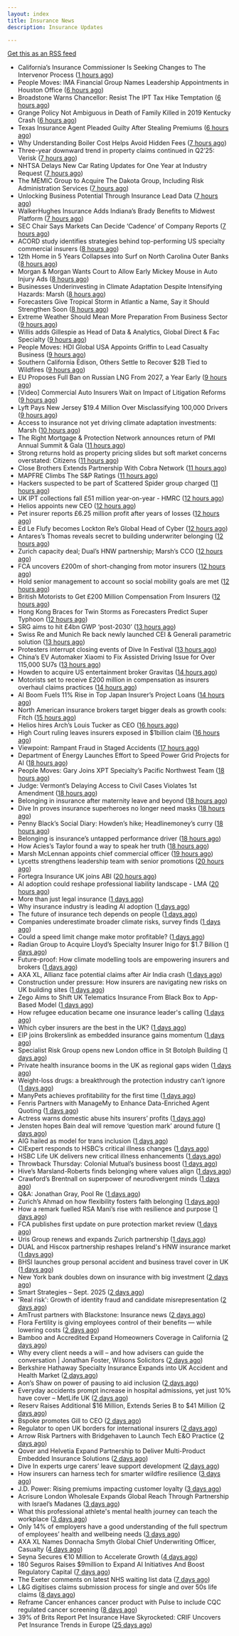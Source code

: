 ```yaml
---
layout: index
title: Insurance News
description: Insurance Updates

---
```


[Get this as an RSS feed](/insurance.rss)

<!-- news_marker starts -->
- California’s Insurance Commissioner Is Seeking Changes to The Intervenor Process ([1 hours ago](https://www.insurancejournal.com/news/west/2025/09/19/839886.htm))
- People Moves: IMA Financial Group Names Leadership Appointments in Houston Office ([6 hours ago](https://www.insurancejournal.com/news/southcentral/2025/09/19/839874.htm))
- Broadstone Warns Chancellor: Resist The IPT Tax Hike Temptation ([6 hours ago](https://insurance-edge.net/2025/09/19/broadstone-warns-chancellor-resist-the-ipt-tax-hike-temptation/))
- Grange Policy Not Ambiguous in Death of Family Killed in 2019 Kentucky Crash ([6 hours ago](https://www.insurancejournal.com/news/southeast/2025/09/19/839863.htm))
- Texas Insurance Agent Pleaded Guilty After Stealing Premiums ([6 hours ago](https://www.insurancejournal.com/news/southcentral/2025/09/19/839861.htm))
- Why Understanding Boiler Cost Helps Avoid Hidden Fees ([7 hours ago](https://insurance-edge.net/2025/09/19/why-understanding-boiler-cost-helps-avoid-hidden-fees/))
- Three-year downward trend in property claims continued in Q2’25: Verisk ([7 hours ago](https://www.reinsurancene.ws/three-year-downward-trend-in-property-claims-continued-in-q225-verisk/))
- NHTSA Delays New Car Rating Updates for One Year at Industry Request ([7 hours ago](https://www.insurancejournal.com/news/national/2025/09/19/839852.htm))
- The MEMIC Group to Acquire The Dakota Group, Including Risk Administration Services ([7 hours ago](https://www.insurancejournal.com/news/midwest/2025/09/19/839856.htm))
- Unlocking Business Potential Through Insurance Lead Data ([7 hours ago](https://insurance-edge.net/2025/09/19/unlocking-business-potential-through-insurance-lead-data/))
- WalkerHughes Insurance Adds Indiana’s Brady Benefits to Midwest Platform ([7 hours ago](https://www.insurancejournal.com/news/midwest/2025/09/19/839851.htm))
- SEC Chair Says Markets Can Decide ‘Cadence’ of Company Reports ([7 hours ago](https://www.insurancejournal.com/news/national/2025/09/19/839847.htm))
- ACORD study identifies strategies behind top-performing US specialty commercial insurers ([8 hours ago](https://www.reinsurancene.ws/acord-study-identifies-strategies-behind-top-performing-us-specialty-commercial-insurers/))
- 12th Home in 5 Years Collapses into Surf on North Carolina Outer Banks ([8 hours ago](https://www.insurancejournal.com/news/southeast/2025/09/19/839839.htm))
- Morgan & Morgan Wants Court to Allow Early Mickey Mouse in Auto Injury Ads ([8 hours ago](https://www.insurancejournal.com/news/southeast/2025/09/19/839831.htm))
- Businesses Underinvesting in Climate Adaptation Despite Intensifying Hazards: Marsh ([8 hours ago](https://www.insurancejournal.com/news/international/2025/09/19/839819.htm))
- Forecasters Give Tropical Storm in Atlantic a Name, Say it Should Strengthen Soon ([8 hours ago](https://www.insurancejournal.com/news/southeast/2025/09/19/839826.htm))
- Extreme Weather Should Mean More Preparation From Business Sector ([9 hours ago](https://insurance-edge.net/2025/09/19/extreme-weather-should-mean-more-preparation-from-business-sector/))
- Willis adds Gillespie as Head of Data & Analytics, Global Direct & Fac Specialty ([9 hours ago](https://www.reinsurancene.ws/willis-adds-gillespie-as-head-of-data-analytics-global-direct-fac-specialty/))
- People Moves: HDI Global USA Appoints Griffin to Lead Casualty Business ([9 hours ago](https://www.insurancejournal.com/news/national/2025/09/19/839706.htm))
- Southern California Edison, Others Settle to Recover $2B Tied to Wildfires ([9 hours ago](https://www.insurancejournal.com/news/west/2025/09/19/839813.htm))
- EU Proposes Full Ban on Russian LNG From 2027, a Year Early ([9 hours ago](https://www.insurancejournal.com/news/international/2025/09/19/839801.htm))
- [Video] Commercial Auto Insurers Wait on Impact of Litigation Reforms ([9 hours ago](https://www.insurancejournal.com/news/national/2025/09/19/839796.htm))
- Lyft Pays New Jersey $19.4 Million Over Misclassifying 100,000 Drivers ([9 hours ago](https://www.insurancejournal.com/news/east/2025/09/19/839794.htm))
- Access to insurance not yet driving climate adaptation investments: Marsh ([10 hours ago](https://www.reinsurancene.ws/access-to-insurance-not-yet-driving-climate-adaptation-investments-marsh/))
- The Right Mortgage & Protection Network announces return of PMI Annual Summit & Gala ([11 hours ago](https://ifamagazine.com/the-right-mortgage-protection-network-announces-return-of-pmi-annual-summit-gala/))
- Strong returns hold as property pricing slides but soft market concerns overstated: Citizens ([11 hours ago](https://www.reinsurancene.ws/strong-returns-hold-as-property-pricing-slides-but-soft-market-concerns-overstated-citizens/))
- Close Brothers Extends Partnership With Cobra Network ([11 hours ago](https://insurance-edge.net/2025/09/19/close-brothers-extends-partnership-with-cobra-network/))
- MAPFRE Climbs The S&P Ratings ([11 hours ago](https://insurance-edge.net/2025/09/19/mapfre-climbs-the-sp-ratings/))
- Hackers suspected to be part of Scattered Spider group charged ([11 hours ago](https://www.insurancebusinessmag.com/uk/news/cyber/hackers-suspected-to-be-part-of-scattered-spider-group-charged-550292.aspx))
- UK IPT collections fall £51 million year-on-year - HMRC ([12 hours ago](https://www.insurancebusinessmag.com/uk/news/breaking-news/uk-ipt-collections-fall-51-million-yearonyear--hmrc-550290.aspx))
- Helios appoints new CEO ([12 hours ago](https://www.insurancebusinessmag.com/uk/news/breaking-news/helios-appoints-new-ceo-550289.aspx))
- Pet insurer reports £6.25 million profit after years of losses ([12 hours ago](https://www.insurancebusinessmag.com/uk/news/breaking-news/pet-insurer-reports-6-25-million-profit-after-years-of-losses-550288.aspx))
- Ed Le Flufy becomes Lockton Re’s Global Head of Cyber ([12 hours ago](https://www.reinsurancene.ws/ed-le-flufy-becomes-lockton-res-global-head-of-cyber/))
- Antares’s Thomas reveals secret to building underwriter belonging ([12 hours ago](https://www.postonline.co.uk/people/7959059/antares%E2%80%99s-thomas-reveals-secret-to-building-underwriter-belonging))
- Zurich capacity deal; Dual’s HNW partnership; Marsh’s CCO ([12 hours ago](https://www.postonline.co.uk/news/7959062/zurich-capacity-deal-dual%E2%80%99s-hnw-partnership-marsh%E2%80%99s-cco))
- FCA uncovers £200m of short-changing from motor insurers ([12 hours ago](https://www.postonline.co.uk/news/7959067/fca-uncovers-%C2%A3200m-of-short-changing-from-motor-insurers))
- Hold senior management to account so social mobility goals are met ([12 hours ago](https://www.postonline.co.uk/news/7959058/hold-senior-management-to-account-so-social-mobility-goals-are-met))
- British Motorists to Get £200 Million Compensation From Insurers ([12 hours ago](https://www.insurancejournal.com/news/international/2025/09/19/839788.htm))
- Hong Kong Braces for Twin Storms as Forecasters Predict Super Typhoon ([12 hours ago](https://www.insurancejournal.com/news/international/2025/09/19/839785.htm))
- SRG aims to hit £4bn GWP ‘post-2030’ ([13 hours ago](https://www.postonline.co.uk/broker/7959060/srg-aims-to-hit-%C2%A34bn-gwp-%E2%80%98post-2030%E2%80%99))
- Swiss Re and Munich Re back newly launched CEI & Generali parametric solution ([13 hours ago](https://www.reinsurancene.ws/swiss-re-and-munich-re-back-newly-launched-cei-generali-parametric-solution/))
- Protesters interrupt closing events of Dive In Festival ([13 hours ago](https://www.postonline.co.uk/lloyd%E2%80%99slondon/7959065/protesters-interrupt-closing-events-of-dive-in-festival))
- China’s EV Automaker Xiaomi to Fix Assisted Driving Issue for Over 115,000 SU7s ([13 hours ago](https://www.insurancejournal.com/news/international/2025/09/19/839781.htm))
- Howden to acquire US entertainment broker Gravitas ([14 hours ago](https://www.reinsurancene.ws/howden-to-acquire-us-entertainment-broker-gravitas/))
- Motorists set to receive £200 million in compensation as insurers overhaul claims practices ([14 hours ago](https://www.insurancebusinessmag.com/uk/news/auto-motor/motorists-set-to-receive-200-million-in-compensation-as-insurers-overhaul-claims-practices-550282.aspx))
- AI Boom Fuels 11% Rise in Top Japan Insurer’s Project Loans ([14 hours ago](https://www.insurancejournal.com/news/international/2025/09/19/839775.htm))
- North American insurance brokers target bigger deals as growth cools: Fitch ([15 hours ago](https://www.reinsurancene.ws/north-american-insurance-brokers-target-bigger-deals-as-growth-cools-fitch/))
- Helios hires Arch’s Louis Tucker as CEO ([16 hours ago](https://www.reinsurancene.ws/helios-hires-archs-louis-tucker-as-ceo/))
- High Court ruling leaves insurers exposed in $1billion claim ([16 hours ago](https://www.insurancebusinessmag.com/uk/news/breaking-news/high-court-ruling-leaves-insurers-exposed-in-1billion-claim-550311.aspx))
- Viewpoint: Rampant Fraud in Staged Accidents ([17 hours ago](https://www.insurancejournal.com/news/national/2025/09/19/839747.htm))
- Department of Energy Launches Effort to Speed Power Grid Projects for AI ([18 hours ago](https://www.insurancejournal.com/news/national/2025/09/19/839736.htm))
- People Moves: Gary Joins XPT Specialty’s Pacific Northwest Team ([18 hours ago](https://www.insurancejournal.com/news/west/2025/09/19/839532.htm))
- Judge: Vermont’s Delaying Access to Civil Cases Violates 1st Amendment ([18 hours ago](https://www.insurancejournal.com/news/east/2025/09/19/839421.htm))
- Belonging in insurance after maternity leave and beyond ([18 hours ago](https://www.postonline.co.uk/claims/7958185/belonging-in-insurance-after-maternity-leave-and-beyond))
- Dive In proves insurance superheroes no longer need masks ([18 hours ago](https://www.postonline.co.uk/people/7958972/dive-in-proves-insurance-superheroes-no-longer-need-masks))
- Penny Black’s Social Diary: Howden’s hike; Headlinemoney’s curry ([18 hours ago](https://www.postonline.co.uk/people/7958898/penny-black%E2%80%99s-social-diary-howden%E2%80%99s-hike-headlinemoney%E2%80%99s-curry))
- Belonging is insurance’s untapped performance driver ([18 hours ago](https://www.postonline.co.uk/broker/7958271/belonging-is-insurance%E2%80%99s-untapped-performance-driver))
- How Acies’s Taylor found a way to speak her truth ([18 hours ago](https://www.postonline.co.uk/commercial/7958176/how-acies%E2%80%99s-taylor-found-a-way-to-speak-her-truth))
- Marsh McLennan appoints chief commercial officer ([19 hours ago](https://www.insurancebusinessmag.com/uk/news/breaking-news/marsh-mclennan-appoints-chief-commercial-officer-550241.aspx))
- Lycetts strengthens leadership team with senior promotions ([20 hours ago](https://www.insurancebusinessmag.com/uk/news/breaking-news/lycetts-strengthens-leadership-team-with-senior-promotions-550240.aspx))
- Fortegra Insurance UK joins ABI ([20 hours ago](https://www.insurancebusinessmag.com/uk/news/breaking-news/fortegra-insurance-uk-joins-abi-550238.aspx))
- AI adoption could reshape professional liability landscape - LMA ([20 hours ago](https://www.insurancebusinessmag.com/uk/news/professional-liability/ai-adoption-could-reshape-professional-liability-landscape--lma-550237.aspx))
- More than just legal insurance ([1 days ago](https://www.insurancebusinessmag.com/uk/news/legal-insights/more-than-just-legal-insurance-550046.aspx))
- Why insurance industry is leading AI adoption ([1 days ago](https://www.dig-in.com/opinion/why-insurance-industry-is-leading-ai-adoption))
- The future of insurance tech depends on people ([1 days ago](https://www.dig-in.com/opinion/the-future-of-insurance-tech-depends-on-people))
- Companies underestimate broader climate risks, survey finds ([1 days ago](https://www.dig-in.com/articles/companies-underestimate-broader-climate-risks-survey-finds))
- Could a speed limit change make motor profitable? ([1 days ago](https://www.insurancebusinessmag.com/uk/news/breaking-news/could-a-speed-limit-change-make-motor-profitable-550189.aspx))
- Radian Group to Acquire Lloyd’s Specialty Insurer Inigo for $1.7 Billion ([1 days ago](https://www.insurtechinsights.com/radian-group-to-acquire-lloyds-specialty-insurer-inigo-for-1-7-billion/))
- Future-proof: How climate modelling tools are empowering insurers and brokers ([1 days ago](https://www.insurancebusinessmag.com/uk/news/breaking-news/futureproof-how-climate-modelling-tools-are-empowering-insurers-and-brokers-550166.aspx))
- AXA XL, Allianz face potential claims after Air India crash ([1 days ago](https://www.insurancebusinessmag.com/uk/news/breaking-news/axa-xl-allianz-face-potential-claims-after-air-india-crash-550157.aspx))
- Construction under pressure: How insurers are navigating new risks on UK building sites ([1 days ago](https://www.insurancebusinessmag.com/uk/news/construction-engineering/construction-under-pressure-how-insurers-are-navigating-new-risks-on-uk-building-sites-550153.aspx))
- Zego Aims to Shift UK Telematics Insurance From Black Box to App-Based Model ([1 days ago](https://thefintechtimes.com/zego-aims-to-shift-uk-telematics-insurance-from-black-box-to-app-based-model/))
- How refugee education became one insurance leader's calling ([1 days ago](https://www.insurancebusinessmag.com/uk/news/breaking-news/how-refugee-education-became-one-insurance-leaders-calling-550016.aspx))
- Which cyber insurers are the best in the UK? ([1 days ago](https://www.insurancebusinessmag.com/uk/news/cyber/which-cyber-insurers-are-the-best-in-the-uk-550152.aspx))
- EIP joins Brokerslink as embedded insurance gains momentum ([1 days ago](https://www.insurancebusinessmag.com/uk/news/breaking-news/eip-joins-brokerslink-as-embedded-insurance-gains-momentum-550125.aspx))
- Specialist Risk Group opens new London office in St Botolph Building ([1 days ago](https://www.insurancebusinessmag.com/uk/news/breaking-news/specialist-risk-group-opens-new-london-office-in-st-botolph-building-550126.aspx))
- Private health insurance booms in the UK as regional gaps widen ([1 days ago](https://www.insurancebusinessmag.com/uk/news/life-insurance/private-health-insurance-booms-in-the-uk-as-regional-gaps-widen-550114.aspx))
- Weight-loss drugs: a breakthrough the protection industry can’t ignore ([1 days ago](https://ifamagazine.com/weight-loss-drugs-a-breakthrough-the-protection-industry-cant-ignore/))
- ManyPets achieves profitability for the first time ([1 days ago](https://www.postonline.co.uk/personal/7959057/manypets-achieves-profitability-for-the-first-time))
- Fenris Partners with ManageMy to Enhance Data-Enriched Agent Quoting ([1 days ago](https://www.insurtechinsights.com/fenris-partners-with-managemy-to-enhance-data-enriched-agent-quoting/))
- Actress warns domestic abuse hits insurers’ profits ([1 days ago](https://www.postonline.co.uk/news/7959054/actress-warns-domestic-abuse-hits-insurers%E2%80%99-profits))
- Jensten hopes Bain deal will remove ‘question mark’ around future ([1 days ago](https://www.postonline.co.uk/broker/7959052/jensten-hopes-bain-deal-will-remove-%E2%80%98question-mark%E2%80%99-around-future))
- AIG hailed as model for trans inclusion ([1 days ago](https://www.postonline.co.uk/people/7959056/aig-hailed-as-model-for-trans-inclusion))
- CIExpert responds to HSBC’s critical illness changes ([1 days ago](https://ifamagazine.com/ciexpert-responds-to-hsbcs-critical-illness-changes/))
- HSBC Life UK delivers new critical illness enhancements ([1 days ago](https://ifamagazine.com/hsbc-life-uk-delivers-new-critical-illness-enhancements/))
- Throwback Thursday: Colonial Mutual’s business boost ([1 days ago](https://www.postonline.co.uk/commercial/7956766/throwback-thursday-colonial-mutual%E2%80%99s-business-boost))
- Hive’s Marsland-Roberts finds belonging where values align ([1 days ago](https://www.postonline.co.uk/people/7958147/hive%E2%80%99s-marsland-roberts-finds-belonging-where-values-align))
- Crawford’s Brentnall on superpower of neurodivergent minds ([1 days ago](https://www.postonline.co.uk/claims/7958194/crawford%E2%80%99s-brentnall-on-superpower-of-neurodivergent-minds))
- Q&A: Jonathan Gray, Pool Re ([1 days ago](https://www.postonline.co.uk/commercial/7958314/qa-jonathan-gray-pool-re))
- Zurich’s Ahmad on how flexibility fosters faith belonging ([1 days ago](https://www.postonline.co.uk/people/7958121/zurich%E2%80%99s-ahmad-on-how-flexibility-fosters-faith-belonging))
- How a remark fuelled RSA Mani’s rise with resilience and purpose ([1 days ago](https://www.postonline.co.uk/commercial/7958173/how-a-racist-remark-fuelled-rsa-mani%E2%80%99s-rise-with-resilience-and-purpose))
- FCA publishes first update on pure protection market review ([1 days ago](https://www.insurancebusinessmag.com/uk/news/breaking-news/fca-publishes-first-update-on-pure-protection-market-review-550093.aspx))
- Uris Group renews and expands Zurich partnership ([1 days ago](https://www.insurancebusinessmag.com/uk/news/breaking-news/uris-group-renews-and-expands-zurich-partnership-550091.aspx))
- DUAL and Hiscox partnership reshapes Ireland's HNW insurance market ([1 days ago](https://www.insurancebusinessmag.com/uk/news/breaking-news/dual-and-hiscox-partnership-reshapes-irelands-hnw-insurance-market-550089.aspx))
- BHSI launches group personal accident and business travel cover in UK ([1 days ago](https://www.insurancebusinessmag.com/uk/news/travel/bhsi-launches-group-personal-accident-and-business-travel-cover-in-uk-550088.aspx))
- New York bank doubles down on insurance with big investment ([2 days ago](https://www.dig-in.com/news/new-york-bank-doubles-down-on-insurance-with-big-investment))
- Smart Strategies – Sept. 2025 ([2 days ago](https://www.dig-in.com/news/smart-insurance-strategies-sept-2025))
- 'Real risk': Growth of identity fraud and candidate misrepresentation ([2 days ago](https://www.insurancebusinessmag.com/uk/business-strategy/real-risk-growth-of-identity-fraud-and-candidate-misrepresentation-550067.aspx))
- AmTrust partners with Blackstone: Insurance news ([2 days ago](https://www.dig-in.com/news/amtrust-partners-with-blackstone-insurance-news))
- Flora Fertility is giving  employees  control of their benefits — while  lowering costs ([2 days ago](https://www.dig-in.com/news/flora-fertility-introduces-individual-fertility-benefits))
- Bamboo and Accredited Expand Homeowners Coverage in California ([2 days ago](https://www.insurtechinsights.com/bamboo-and-accredited-expand-homeowners-coverage-in-california/))
- Why every client needs a will – and how advisers can guide the conversation | Jonathan Foster, Wilsons Solicitors ([2 days ago](https://ifamagazine.com/why-every-client-needs-a-will-and-how-advisers-can-guide-the-conversation-jonathan-foster-wilsons-solicitors/))
- Berkshire Hathaway Specialty Insurance Expands into UK Accident and Health Market ([2 days ago](https://www.insurtechinsights.com/berkshire-hathaway-specialty-insurance-expands-into-uk-accident-and-health-market/))
- Aon’s Shaw on power of pausing to aid inclusion ([2 days ago](https://www.postonline.co.uk/lloyd%E2%80%99slondon/7959050/aon%E2%80%99s-shaw-tells-men-to-%E2%80%98shut-their-mouths%E2%80%99-to-aid-inclusion))
- Everyday accidents prompt increase in hospital admissions, yet just 10% have cover – MetLife UK ([2 days ago](https://ifamagazine.com/everyday-accidents-prompt-increase-in-hospital-admissions-yet-just-10-have-cover/))
- Reserv Raises Additional $16 Million, Extends Series B to $41 Million ([2 days ago](https://www.insurtechinsights.com/reserv-raises-additional-16-million-extends-series-b-to-41-million/))
- Bspoke promotes Gill to CEO ([2 days ago](https://www.postonline.co.uk/news/7959051/bspoke-promotes-gill-to-ceo))
- Regulator to open UK borders for international insurers ([2 days ago](https://www.postonline.co.uk/news/7959049/regulator-to-open-uk-borders-for-international-insurers))
- Arrow Risk Partners with Bridgehaven to Launch Tech E&O Practice ([2 days ago](https://www.insurtechinsights.com/arrow-risk-partners-with-bridgehaven-to-launch-tech-eo-practice/))
- Qover and Helvetia Expand Partnership to Deliver Multi-Product Embedded Insurance Solutions ([2 days ago](https://www.insurtechinsights.com/qover-and-helvetia-expand-partnership-to-deliver-multi-product-embedded-insurance-solutions/))
- Dive In experts urge carers’ leave support development ([2 days ago](https://www.postonline.co.uk/people/7959048/dive-in-experts-urge-carers%E2%80%99-leave-support-development))
- How insurers can harness tech for smarter wildfire resilience ([3 days ago](https://www.dig-in.com/opinion/how-insurers-can-harness-tech-for-smarter-wildfire-resilience))
- J.D. Power: Rising premiums impacting customer loyalty ([3 days ago](https://www.dig-in.com/news/j-d-power-rising-premiums-impacting-customer-loyalty))
- Acrisure London Wholesale Expands Global Reach Through Partnership with Israel’s Madanes ([3 days ago](https://www.insurtechinsights.com/acrisure-london-wholesale-expands-global-reach-through-partnership-with-israels-madanes/))
- What this professional athlete's mental health journey can teach the workplace ([3 days ago](https://www.dig-in.com/news/what-this-professional-athletes-mental-health-journey-can-teach-the-workplace))
- Only 14% of employers have a good understanding of the full spectrum of employees’ health and wellbeing needs ([3 days ago](https://ifamagazine.com/only-14-of-employers-have-a-good-understanding-of-the-full-spectrum-of-employees-health-and-wellbeing-needs/))
- AXA XL Names Donnacha Smyth Global Chief Underwriting Officer, Casualty ([4 days ago](https://www.insurtechinsights.com/axa-xl-names-donnacha-smyth-global-chief-underwriting-officer-casualty/))
- Seyna Secures €10 Million to Accelerate Growth ([4 days ago](https://www.insurtechinsights.com/seyna-secures-e10-million-to-accelerate-growth/))
- 180 Seguros Raises $9million to Expand AI Initiatives And Boost Regulatory Capital ([7 days ago](https://thefintechtimes.com/180-seguros-raises-9m-to-expand-ai-initiatives-and-boost-regulatory-capital/))
- The Exeter comments on latest NHS waiting list data ([7 days ago](https://ifamagazine.com/the-exeter-comments-on-latest-nhs-waiting-list-data/))
- L&G digitises claims submission process for single and over 50s life claims ([8 days ago](https://ifamagazine.com/lg-digitises-claims-submission-process-for-single-and-over-50s-life-claims/))
- Reframe Cancer enhances cancer product with Pulse to include CQC regulated cancer screening ([8 days ago](https://ifamagazine.com/reframe-cancer-enhances-cancer-product-with-pulse-to-include-cqc-regulated-cancer-screening/))
- 39% of Brits Report Pet Insurance Have Skyrocketed: CRIF Uncovers Pet Insurance Trends in Europe ([25 days ago](https://thefintechtimes.com/39-of-brits-report-pet-insurance-have-skyrocketed-crif-uncovers-pet-insurance-trends-in-europe/))

<!-- news_marker ends -->
